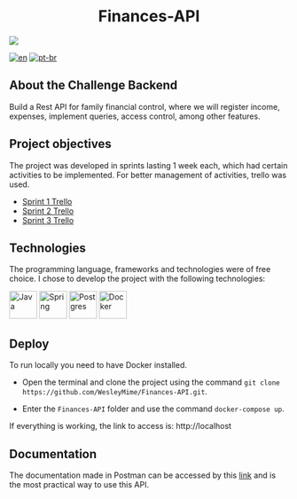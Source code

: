 ﻿<h1 align="center"> Finances-API </h1>

![](https://user-images.githubusercontent.com/55067868/191626878-96f58635-f938-40e5-acd7-7692d039c29d.png#vitrinedev)

[![en](https://img.shields.io/badge/lang-en-red.svg)](https://github.com/WesleyMime/Finances-API/blob/main/README.md)
[![pt-br](https://img.shields.io/badge/lang-pt--br-g.svg)](https://github.com/WesleyMime/Finances-API/blob/main/README.pt-br.md)

## About the Challenge Backend

Build a Rest API for family financial control, where we will register income, expenses, implement queries, access control, among other features.

## Project objectives

The project was developed in sprints lasting 1 week each, which had certain activities to be implemented. For better management of activities, trello was used.

- [Sprint 1 Trello](https://trello.com/b/ofAXrAlA/challenge-backend-semana-1)
- [Sprint 2 Trello](https://trello.com/b/tKBmD8P6/challenge-backend-semana-2)
- [Sprint 3 Trello](https://trello.com/b/qFYXUVXJ/challenge-backend-semana-3)

## Technologies

The programming language, frameworks and technologies were of free choice. I chose to develop the project with the following technologies:

<img alt="Java" src="https://cdn.jsdelivr.net/gh/devicons/devicon/icons/java/java-original-wordmark.svg" width="50" height="50" /> <img alt="Spring" src="https://cdn.jsdelivr.net/gh/devicons/devicon/icons/spring/spring-original-wordmark.svg" width="50" height="50" /> <img alt="Postgres" src="https://cdn.jsdelivr.net/gh/devicons/devicon/icons/postgresql/postgresql-original-wordmark.svg" width="50" height="50" /> <img alt="Docker" src="https://cdn.jsdelivr.net/gh/devicons/devicon/icons/docker/docker-plain-wordmark.svg" width="50" height="50" />


## Deploy


To run locally you need to have Docker installed.

- Open the terminal and clone the project using the command
  `git clone https://github.com/WesleyMime/Finances-API.git`.

- Enter the `Finances-API` folder and use the command `docker-compose up`.

If everything is working, the link to access is: http://localhost


## Documentation

The documentation made in Postman can be accessed by this [link](https://documenter.getpostman.com/view/19203694/UVeGs6cv) and is the most practical way to use this API.
